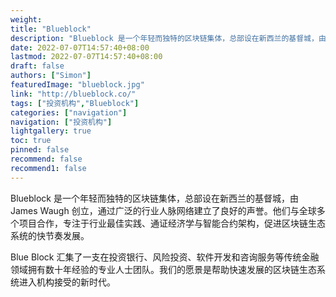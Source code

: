 ```yaml
---
weight: 
title: "Blueblock"
description: "Blueblock 是一个年轻而独特的区块链集体，总部设在新西兰的基督城，由 James Waugh 创立，通过广泛的行业人脉网络建立了良好的声誉"
date: 2022-07-07T14:57:40+08:00
lastmod: 2022-07-07T14:57:40+08:00
draft: false
authors: ["Simon"]
featuredImage: "blueblock.jpg"
link: "http://blueblock.co/"
tags: ["投资机构","Blueblock"]
categories: ["navigation"]
navigation: ["投资机构"]
lightgallery: true
toc: true
pinned: false
recommend: false
recommend1: false
---
```

Blueblock 是一个年轻而独特的区块链集体，总部设在新西兰的基督城，由 James Waugh 创立，通过广泛的行业人脉网络建立了良好的声誉。他们与全球多个项目合作，专注于行业最佳实践、通证经济学与智能合约架构，促进区块链生态系统的快节奏发展。

Blue Block 汇集了一支在投资银行、风险投资、软件开发和咨询服务等传统金融领域拥有数十年经验的专业人士团队。我们的愿景是帮助快速发展的区块链生态系统进入机构接受的新时代。